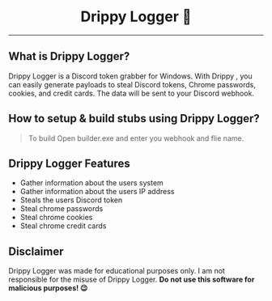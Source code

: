 <h1 align="center">
  <br>
  Drippy Logger 🌙
  <br>
</h1>


---

## What is  Drippy Logger?

 Drippy  Logger is a Discord token grabber for Windows. With  Drippy , you can easily generate payloads to steal Discord tokens, Chrome passwords, cookies,
and credit cards. The data will be sent to your Discord webhook.

## How to setup & build stubs using  Drippy Logger?

> To build  Open builder.exe and enter you webhook and flie name.

##  Drippy Logger Features

- Gather information about the users system
- Gather information about the users IP address
- Steals the users Discord token
- Steal chrome passwords
- Steal chrome cookies
- Steal chrome credit cards


## Disclaimer

 Drippy Logger was made for educational purposes only. I am not responsible for the misuse of  Drippy Logger. **Do not use this software for malicious purposes! 😉**
